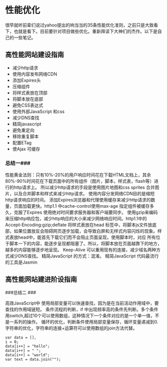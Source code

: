 # 性能优化 #

很早就听前辈们说过yahoo提出的响当当的35条性能优化准则，之前只是大致看下，也就是看下。目前要针对项目做些优化。重新拜读下大神们的杰作。以下是自己的一些笔记。

## 高性能网站建设指南 ##

* 减少http请求
* 使用内容发布网络CDN
* 添加Expires头
* 压缩组件
* 将样式表放在顶部
* 将脚本放在底部
* 避免CSS表达式
* 使用外部JavaScript 和css
* 减少DNS查找
* 精简javascript
* 避免重定向
* 移除重复脚本
* 配置ETag
* 使Ajax 可缓存


### 总结一###


性能黄金法则：只有10%-20%的用户响应时间花在下载HTML文档上，其余80%-90%时间花在下载页面中的所有组件（图片，脚本，样式表，flash等）进行的http请求上。
所以减少http请求的手段是使用图片地图<map>和css sprites 合并图片，以及合并脚本和样式来减少http请求。
使用内容分发网络CDN目的是缩短http请求响应的时间。
添加Expires浏览器和代理使用缓存来减少http请求的数量，页面加载更快。http1.1 中cache-control使用max-age 指定组件被缓存多久，克服了Expires 使用绝对时间要求服务器和客户端要同步。 
使用gzip来编码来压缩http响应包，减少http响应的大小来减少网络响应时间。http1.1中的Accept-Encoding:gzip;deflate
将样式表放在head 标签中，将脚本js文件放底部，如果位置放反会阻碍网页逐步加载，会导致白屏和无样式内容闪烁的现象。样式表放head中，能首先下载它们而不会阻止页面呈现，使用脚本时，对应
所有位于脚本一下的内容，能逐步呈现都阻塞了。所以，将脚本放在页面越靠下的地方，越多的内容能够逐步地呈现。
Keep-Alive 可以重用现有的连接，减少域名两种方式减少DNS查找。 
精简JavaScript 的方式：混淆。 精简JavaScript 代码最流行的工具是Jasmin

## 高性能网站建进阶设指南 ##

###总结二  ###

高效JavaScript中 使用局部变量可以快速查找，因为是在当前活动作用域中，要查找的作用域链短。
条件流程的判断，if 中出现频率高的条件先判断。多个条件用switch,超过10个可以使用数组，这种情况下一个条件对应的是一个单一值，不是一系列的操作。
循环的优化，判断条件使用局部变量保存，循环变量递减到0.
字符串的优化，字符串的连接+运算符可以使用数组的join方法代替。

   	var data = [],
   	i = 0;
   	data[i++] = "hello";
   	data[i++] = " ";
   	data[i++] = "world";
   	var text = data.join("");
  

		   
    
    
    
